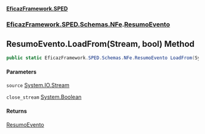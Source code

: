 #### [EficazFramework.SPED](EficazFrameworkSPED.md 'EficazFramework SPED')
### [EficazFramework.SPED.Schemas.NFe](EficazFramework.SPED.Schemas.NFe.md 'EficazFramework.SPED.Schemas.NFe').[ResumoEvento](EficazFramework.SPED.Schemas.NFe/ResumoEvento.md 'EficazFramework.SPED.Schemas.NFe.ResumoEvento')

## ResumoEvento.LoadFrom(Stream, bool) Method

```csharp
public static EficazFramework.SPED.Schemas.NFe.ResumoEvento LoadFrom(System.IO.Stream source, bool close_stream=true);
```
#### Parameters

<a name='EficazFramework.SPED.Schemas.NFe.ResumoEvento.LoadFrom(System.IO.Stream,bool).source'></a>

`source` [System.IO.Stream](https://docs.microsoft.com/en-us/dotnet/api/System.IO.Stream 'System.IO.Stream')

<a name='EficazFramework.SPED.Schemas.NFe.ResumoEvento.LoadFrom(System.IO.Stream,bool).close_stream'></a>

`close_stream` [System.Boolean](https://docs.microsoft.com/en-us/dotnet/api/System.Boolean 'System.Boolean')

#### Returns
[ResumoEvento](EficazFramework.SPED.Schemas.NFe/ResumoEvento.md 'EficazFramework.SPED.Schemas.NFe.ResumoEvento')